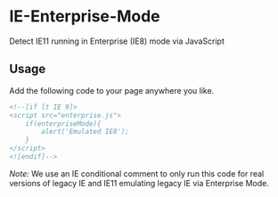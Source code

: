 IE-Enterprise-Mode
==================

Detect IE11 running in Enterprise (IE8) mode via JavaScript

## Usage

Add the following code to your page anywhere you like.

```html
<!--[if lt IE 9]>
<script src="enterprise.js">
	if(enterpriseMode){
		alert('Emulated IE8');
	}
</script>
<![endif]-->
```

*Note:* We use an IE conditional comment to only run this code for real versions of legacy IE and IE11 emulating legacy IE via Enterprise Mode.
